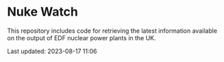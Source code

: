 # Nuke Watch

This repository includes code for retrieving the latest information available on the output of EDF nuclear power plants in the UK.

Last updated: 2023-08-17 11:06